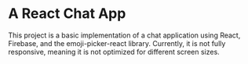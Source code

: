 # A  React Chat App

This project is a basic implementation of a chat application using React, Firebase, and the emoji-picker-react library. Currently, it is not fully responsive, meaning it is not optimized for different screen sizes.

